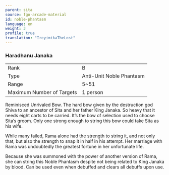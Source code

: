 ```yaml
---
parent: sita
source: fgo-arcade-material
id: noble-phantasm
language: en
weight: 3
profile: true
translation: "IreyimikaTheLost"
---
```


### Haradhanu Janaka

<table>
  <tr><td>Rank</td><td>B</td></tr>
  <tr><td>Type</td><td>Anti-Unit Noble Phantasm</td></tr>
  <tr><td>Range</td><td>5~51</td></tr>
  <tr><td>Maximum Number of Targets</td><td>1 person</td></tr>
</table>

Reminisced Unrivaled Bow.
The hard bow given by the destruction god Shiva to an ancestor of Sita and her father King Janaka.
So heavy that it needs eight carts to be carried.
It’s the bow of selection used to choose Sita’s groom. Only one strong enough to string this bow could take Sita as his wife.

While many failed, Rama alone had the strength to string it, and not only that, but also the strength to snap it in half in his attempt. Her marriage with Rama was undoubtedly the greatest fortune in her unfortunate life.

Because she was summoned with the power of another version of Rama, she can string this Noble Phantasm despite not being related to King Janaka by blood.
Can be used even when debuffed and clears all debuffs upon use.
